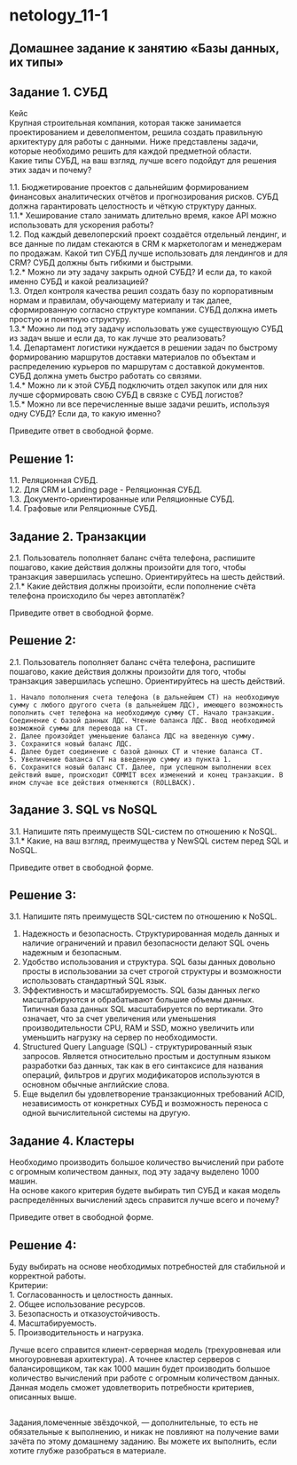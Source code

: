 # netology_11-1

## Домашнее задание к занятию «Базы данных, их типы»

## Задание 1. СУБД

Кейс  
Крупная строительная компания, которая также занимается проектированием и девелопментом, решила создать правильную архитектуру для работы с данными. Ниже представлены задачи, которые необходимо решить для каждой предметной области.  
Какие типы СУБД, на ваш взгляд, лучше всего подойдут для решения этих задач и почему?

1.1.  Бюджетирование проектов с дальнейшим формированием финансовых аналитических отчётов и прогнозирования рисков. СУБД должна гарантировать целостность и чёткую структуру данных.  
1.1.* Хеширование стало занимать длительно время, какое API можно использовать для ускорения работы?  
1.2.  Под каждый девелоперский проект создаётся отдельный лендинг, и все данные по лидам стекаются в CRM к маркетологам и менеджерам по продажам. Какой тип СУБД лучше использовать для лендингов и для CRM? СУБД должны быть гибкими и быстрыми.  
1.2.* Можно ли эту задачу закрыть одной СУБД? И если да, то какой именно СУБД и какой реализацией?  
1.3.  Отдел контроля качества решил создать базу по корпоративным нормам и правилам, обучающему материалу и так далее, сформированную согласно структуре компании. СУБД должна иметь простую и понятную структуру.  
1.3.* Можно ли под эту задачу использовать уже существующую СУБД из задач выше и если да, то как лучше это реализовать?  
1.4.  Департамент логистики нуждается в решении задач по быстрому формированию маршрутов доставки материалов по объектам и распределению курьеров по маршрутам с доставкой документов. СУБД должна уметь быстро работать со связями.  
1.4.* Можно ли к этой СУБД подключить отдел закупок или для них лучше сформировать свою СУБД в связке с СУБД логистов?  
1.5.* Можно ли все перечисленные выше задачи решить, используя одну СУБД? Если да, то какую именно?  

Приведите ответ в свободной форме.

## Решение 1:

1.1. Реляционная СУБД.  
1.2. Для CRM и Landing page - Реляционная СУБД.  
1.3. Документо-ориентированные или Реляционные СУБД.  
1.4. Графовые или Реляционные СУБД.  

## Задание 2. Транзакции

2.1.  Пользователь пополняет баланс счёта телефона, распишите пошагово, какие действия должны произойти для того, чтобы транзакция завершилась успешно. Ориентируйтесь на шесть действий.  
2.1.* Какие действия должны произойти, если пополнение счёта телефона происходило бы через автоплатёж?  

Приведите ответ в свободной форме.

## Решение 2:

2.1. Пользователь пополняет баланс счёта телефона, распишите пошагово, какие действия должны произойти для того, чтобы транзакция завершилась успешно. Ориентируйтесь на шесть действий.

    1. Начало пополнения счета телефона (в дальнейшем СТ) на необходимую сумму с любого другого счета (в дальнейшем ЛДС), имеющего возможность пополнить счет телефона на необходимую сумму СТ. Начало транзакции. Соединение с базой данных ЛДС. Чтение баланса ЛДС. Ввод необходимой возможной суммы для перевода на СТ.  
    2. Далее произойдет уменьшение баланса ЛДС на введенную сумму.  
    3. Сохранится новый баланс ЛДС.  
    4. Далее будет соединение с базой данных СТ и чтение баланса СТ.  
    5. Увеличение баланса СТ на введенную сумму из пункта 1.  
    6. Сохранится новый баланс СТ. Далее, при успешном выполнении всех действий выше, происходит COMMIT всех изменений и конец транзакции. В ином случае все действия отменяются (ROLLBACK).

## Задание 3. SQL vs NoSQL

3.1.  Напишите пять преимуществ SQL-систем по отношению к NoSQL.  
3.1.* Какие, на ваш взгляд, преимущества у NewSQL систем перед SQL и NoSQL.  

Приведите ответ в свободной форме.

## Решение 3:

3.1. Напишите пять преимуществ SQL-систем по отношению к NoSQL.

  1. Надежность и безопасность. Структурированная модель данных и наличие ограничений и правил безопасности делают SQL очень надежным и безопасным.  
  2. Удобство использования и структура. SQL базы данных довольно просты в использовании за счет строгой структуры и возможности использовать стандартный SQL язык.  
  3. Эффективность и масштабируемость. SQL базы данных легко масштабируются и обрабатывают большие объемы данных. Типичная база данных SQL масштабируется по вертикали. Это означает, что за счет увеличения или уменьшения производительности CPU, RAM и SSD, можно увеличить или уменьшить нагрузку на сервер по необходимости.  
  4. Structured Query Language (SQL) - структурированный язык запросов. Является относительно простым и доступным языком разработки баз данных, так как в его синтаксисе для названия операций, фильтров и других модификаторов используются в основном обычные английские слова.
  5. Еще выделил бы удовлетворение транзакционных требований ACID, независимость от конкретных СУБД и возможность переноса с одной вычислительной системы на другую.

## Задание 4. Кластеры

Необходимо производить большое количество вычислений при работе с огромным количеством данных, под эту задачу выделено 1000 машин.  
На основе какого критерия будете выбирать тип СУБД и какая модель распределённых вычислений здесь справится лучше всего и почему?

Приведите ответ в свободной форме.

## Решение 4:

Буду выбирать на основе необходимых потребностей для стабильной и корректной работы.  
Критерии:  
    1. Согласованность и целостность данных.  
    2. Общее использование ресурсов.  
    3. Безопасность и отказоустойчивость.  
    4. Масштабируемость.  
    5. Производительность и нагрузка.  

Лучше всего справится клиент-серверная модель (трехуровневая или многоуровневая архитектура). А точнее кластер серверов с балансировщиком, так как 1000 машин будет производить большое количество вычислений при работе с огромным количеством данных. Данная модель сможет удовлетворить потребности критериев, описанных выше.

##
Задания,помеченные звёздочкой, — дополнительные, то есть не обязательные к выполнению, и никак не повлияют на получение вами зачёта по этому домашнему заданию. Вы можете их выполнить, если хотите глубже разобраться в материале.
